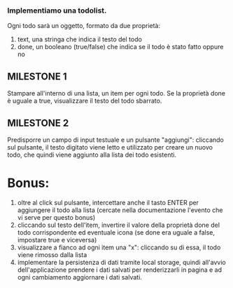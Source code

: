 ### Implementiamo una todolist.

Ogni todo sarà un oggetto, formato da due proprietà:

1. text, una stringa che indica il testo del todo
2. done, un booleano (true/false) che indica se il todo è stato fatto oppure no


## MILESTONE 1

Stampare all'interno di una lista, un item per ogni todo.
Se la proprietà done è uguale a true, visualizzare il testo del todo sbarrato.


## MILESTONE 2

Predisporre un campo di input testuale e un pulsante "aggiungi": cliccando sul pulsante, il testo digitato viene letto e utilizzato per creare un nuovo todo, che quindi viene aggiunto alla lista dei todo esistenti.

# Bonus:

1. oltre al click sul pulsante, intercettare anche il tasto ENTER per aggiungere il todo alla lista (cercate nella documentazione l'evento che vi serve per questo bonus)
2. cliccando sul testo dell'item, invertire il valore della proprietà done del todo corrispondente ed eventuale icona (se done era uguale a false, impostare true e viceversa)
3. visualizzare a fianco ad ogni item una "x": cliccando su di essa, il todo viene rimosso dalla lista
4. implementare la persistenza di dati tramite local storage, quindi all'avvio dell'applicazione prendere i dati salvati per renderizzarli in pagina e ad ogni cambiamento aggiornare i dati salvati.